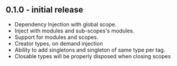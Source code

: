 ## 0.1.0 - initial release

- Dependency Injection with global scope.
- Inject with modules and sub-scopes's modules.
- Support for modules and scopes.
- Creator types, on demand injection
- Ability to add singletons and singleton of same type per tag.
- Closable types will be properly disposed when closing scopes
